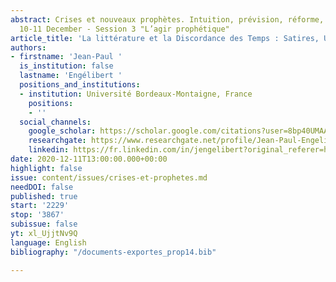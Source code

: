 ```yaml
---
abstract: Crises et nouveaux prophètes. Intuition, prévision, réforme, Paris IAS,
  10-11 December - Session 3 "L’agir prophétique"
article_title: 'La littérature et la Discordance des Temps : Satires, Utopies, Apocalypses'
authors:
- firstname: 'Jean-Paul '
  is_institution: false
  lastname: 'Engélibert '
  positions_and_institutions:
  - institution: Université Bordeaux-Montaigne, France
    positions:
    - ''
  social_channels:
    google_scholar: https://scholar.google.com/citations?user=8bp40UMAAAAJ&hl=fr
    researchgate: https://www.researchgate.net/profile/Jean-Paul-Engelibert
    linkedin: https://fr.linkedin.com/in/jengelibert?original_referer=https%3A%2F%2Fwww.google.com%2F
date: 2020-12-11T13:00:00.000+00:00
highlight: false
issue: content/issues/crises-et-prophetes.md
needDOI: false
published: true
start: '2229'
stop: '3867'
subissue: false
yt: xl_UjjtNv9Q
language: English
bibliography: "/documents-exportes_prop14.bib"

---
```

<Youtube yt="xl_UjjtNv9Q" caption="La littérature et la discordance des temps : satires, utopies, apocalypses" start="2229" stop="3867"></Youtube>